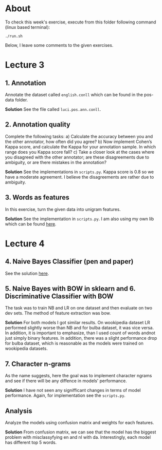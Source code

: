 # About
To check this week's exercise, execute from this folder following command (linux based terminal):

```
./run.sh
```

Below, I leave some comments to the given exercises.

# Lecture 3
## 1. Annotation 
Annotate the dataset called `english.conll` which can be found in the pos-data
folder.

**Solution**
See the file called `luci.pos.ann.conll`.

## 2. Annotation quality

Complete the following tasks:
a) Calculate the accuracy between you and the other annotator, how often did you agree?
b) Now implement Cohen’s Kappa score, and calculate the Kappa for your annotation sample. In which range does you Kappa score fall?
c) Take a closer look at the cases where you disagreed with the other annotator; are these disagreements due to ambiguity, or are there mistakes in the annotation?

**Solution**
See the implementations in `scripts.py`. Kappa score is 0.8 so we have a moderate
agreement. I believe the disagreements are rather due to ambiguity. 

## 3. Words as features
In this exercise, turn the given data into unigram features.

**Solution**
See the implementation in `scripts.py`. I am also using my own lib which can be
found [here](https://github.com/LudekCizinsky/nano-learn).

# Lecture 4
## 4. Naive Bayes Classifier (pen and paper)
See the solution [here](https://deepnote.com/project/SYP--pD6EPwxQJqHOzuVtsapEA/%2Fnotebook.ipynb).

## 5. Naive Bayes with BOW in sklearn and 6. Discriminative Classifier with BOW
The task was to train NB and LR on one dataset and then evaluate on two dev
sets. The method of feature extraction was bow.

**Solution**
For both models I got similar results. On wookipedia dataset LR performed slightly worse than NB and for bulba dataset, it was vice versa. In addition, it is important to emphasize, than I used count of words andnot just simply binary features. In addition, there was a slight performance drop for bulba dataset, which is reasonable as the models were trained on wookipedia datasets. 

## 7. Character n-grams

As the name suggests, here the goal was to implement character ngrams and see if
there will be any diffence in models' performance.

**Solution**
I have not seen any signifficant changes in terms of model performance. Again,
for implementation see the `scripts.py`.

## Analysis

Analyze the models using confusion matrix and weights for each features.

**Solution**
From confusion matrix, we can see that the model has the biggest problem with
misclassyfying en and nl with da. Interestingly, each model has different top
5 words.

